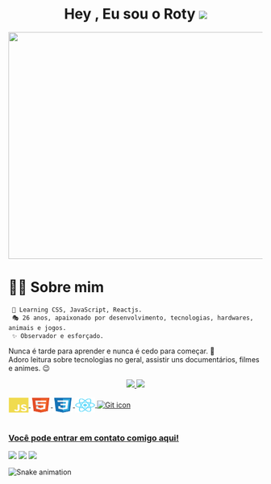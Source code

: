   <div align="center">
    <h1>Hey , Eu sou o Roty <img height="25em" src="https://raw.githubusercontent.com/MartinHeinz/MartinHeinz/master/wave.gif"/</h1>
  </div>

  <div align="center">
    <img align="center" height="450rem" width="700rem" src="https://www.alura.com.br/artigos/assets/hello-world-em-varias-linguagens/imagem1.gif"/>
  </div>
   
   <div>
     
   <h1> 🙋‍♂️ Sobre mim </h1>

     🌱 Learning CSS, JavaScript, Reactjs.
     🎭 26 anos, apaixonado por desenvolvimento, tecnologias, hardwares, animais e jogos.
     ✨ Observador e esforçado. 
 
   Nunca é tarde para aprender e nunca é cedo para começar. 🚀<br>
   Adoro leitura sobre tecnologias no geral, assistir uns documentários, filmes e animes. 😉
   </div>
  

 <div align="center">
  <a href="https://github.com/rotyvk7">
  <img height="180em" src="https://github-readme-stats.vercel.app/api?username=rotyvk7&show_icons=true&theme=merko&include_all_commits=true&count_private=true"/>
  <img height="180em" src="https://github-readme-stats.vercel.app/api/top-langs/?username=rotyvk7&layout=compact&langs_count=6&theme=merko"/>
</div>
  
   
<div style="display: inline_block"><br>
  <img align="center" alt="Js" height="30" width="40" src="https://raw.githubusercontent.com/devicons/devicon/master/icons/javascript/javascript-plain.svg">
  <img align="center" alt="HTML" height="30" width="40" src="https://raw.githubusercontent.com/devicons/devicon/master/icons/html5/html5-original.svg">
  <img align="center" alt="CSS" height="30" width="40" src="https://raw.githubusercontent.com/devicons/devicon/master/icons/css3/css3-original.svg">
  <img align="center" alt="React" height="30" width="40" src="https://raw.githubusercontent.com/devicons/devicon/master/icons/react/react-original.svg">
  <img align="center" alt="Git icon" height="30" width="40" src="https://cdn.jsdelivr.net/gh/devicons/devicon/icons/git/git-original.svg">
</div>
 
 <br>
 
  ### Você pode entrar em contato comigo aqui!
 
<div> 
  <a href="https://instagram.com/rotykuro" target="_blank"><img src="https://img.shields.io/badge/-Instagram-%23E4405F?style=for-the-badge&logo=instagram&logoColor=white" target="_blank"></a>
  <a href = "mailto:azevedo.robertdf@gmail.com"><img src="https://img.shields.io/badge/-Gmail-%23333?style=for-the-badge&logo=gmail&logoColor=white" target="_blank"></a>
  <a href="https://www.linkedin.com/in/robert-azevedo-b17a63143/" target="_blank"><img src="https://img.shields.io/badge/-LinkedIn-%230077B5?style=for-the-badge&logo=linkedin&logoColor=white" target="_blank"></a> 
 
  ![Snake animation](https://github.com/rotyvk7/rotyvk7/blob/output/github-contribution-grid-snake.svg)

</div>
